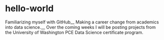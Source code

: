 # hello-world
Familiarizing myself with GitHub__
Making a career change from academics into data science.__
Over the coming weeks I will be posting projects from the University of Washington PCE Data Science certificate program.
